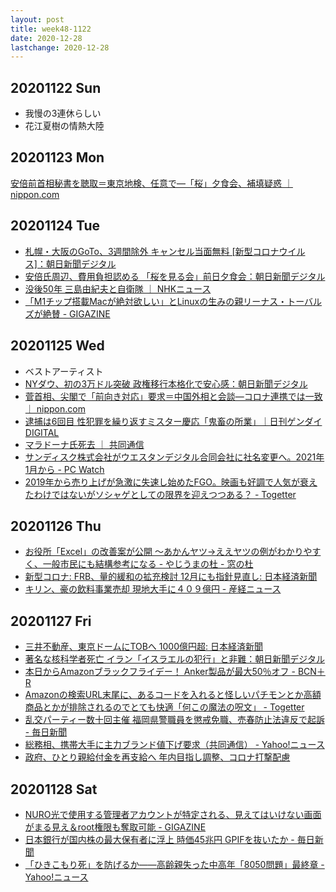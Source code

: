```yaml
---
layout: post
title: week48-1122
date: 2020-12-28
lastchange: 2020-12-28
---
```


## 20201122 Sun

- 我慢の3連休らしい
- 花江夏樹の情熱大陸

## 20201123 Mon

[安倍前首相秘書を聴取＝東京地検、任意で―「桜」夕食会、補填疑惑 ｜ nippon.com](https://www.nippon.com/ja/news/yjj2020112300199/)

## 20201124 Tue

- [札幌・大阪のGoTo、3週間除外 キャンセル当面無料 \[新型コロナウイルス\]：朝日新聞デジタル](https://www.asahi.com/articles/ASNCS6VRGNCSULFA021.html)
- [安倍氏周辺、費用負担認める 「桜を見る会」前日夕食会：朝日新聞デジタル](https://www.asahi.com/articles/ASNCS6HC2NCSUTFK02J.html)
- [没後50年 三島由紀夫と自衛隊 ｜ NHKニュース](https://www3.nhk.or.jp/news/html/20201125/k10012728181000.html)
- [「M1チップ搭載Macが絶対欲しい」とLinuxの生みの親リーナス・トーバルズが絶賛 - GIGAZINE](https://gigazine.net/news/20201124-linus-torvalds-linux-m1-mac/)

## 20201125 Wed

- ベストアーティスト
- [NYダウ、初の3万ドル突破 政権移行本格化で安心感：朝日新聞デジタル](https://www.asahi.com/articles/ASNCT2JNVNCTUHBI004.html)
- [菅首相、尖閣で「前向き対応」要求＝中国外相と会談―コロナ連携では一致 ｜ nippon.com](https://www.nippon.com/ja/news/yjj2020112500779/)
- [逮捕は6回目 性犯罪を繰り返すミスター慶応「鬼畜の所業」｜日刊ゲンダイDIGITAL](https://www.nikkan-gendai.com/articles/view/newsx/281750)
- [マラドーナ氏死去 ｜ 共同通信](https://this.kiji.is/704369529045451873)
- [サンディスク株式会社がウエスタンデジタル合同会社に社名変更へ。2021年1月から - PC Watch](https://pc.watch.impress.co.jp/docs/news/1291108.html)
- [2019年から売り上げが急激に失速し始めたFGO。映画も好調で人気が衰えたわけではないがソシャゲとしての限界を迎えつつある？ - Togetter](https://togetter.com/li/1628034)

## 20201126 Thu

- [お役所「Excel」の改善案が公開 ～あかんヤツ→ええヤツの例がわかりやすく、一般市民にも結構参考になる - やじうまの杜 - 窓の杜](https://forest.watch.impress.co.jp/docs/serial/yajiuma/1291455.html)
- [新型コロナ: FRB、量的緩和の拡充検討 12月にも指針見直し: 日本経済新聞](https://www.nikkei.com/article/DGXMZO66651820W0A121C2000000)
- [キリン、豪の飲料事業売却 現地大手に４０９億円 - 産経ニュース](https://www.sankei.com/economy/news/201126/ecn2011260012-n1.html)

## 20201127 Fri

- [三井不動産、東京ドームにTOBへ 1000億円超: 日本経済新聞](https://www.nikkei.com/article/DGXMZO66704090X21C20A1MM8000)
- [著名な核科学者死亡 イラン「イスラエルの犯行」と非難：朝日新聞デジタル](https://www.asahi.com/articles/ASNCX32SKNCWUHBI02P.html)
- [本日からAmazonブラックフライデー！ Anker製品が最大50％オフ - BCN＋R](https://www.bcnretail.com/market/detail/20201127_201639.html)
- [Amazonの検索URL末尾に、あるコードを入れると怪しいパチモンとか高額商品とかが排除されるのでとても快適「何この魔法の呪文」 - Togetter](https://togetter.com/li/1628771)
- [乱交パーティー数十回主催 福岡県警職員を懲戒免職、売春防止法違反で起訴 - 毎日新聞](https://archive.is/OINrN)
- [総務相、携帯大手に主力ブランド値下げ要求（共同通信） - Yahoo!ニュース](https://news.yahoo.co.jp/articles/6d426fc5382853c8543510263b934212e3c36011)
- [政府、ひとり親給付金を再支給へ 年内目指し調整、コロナ打撃配慮](https://www.47news.jp/5540441.html)

## 20201128 Sat

- [NURO光で使用する管理者アカウントが特定される、見えてはいけない画面がまる見え＆root権限も奪取可能 - GIGAZINE](https://gigazine.net/news/20201128-nuro-onu-vulnerablity/)
- [日本銀行が国内株の最大保有者に浮上 時価45兆円 GPIFを抜いたか - 毎日新聞](https://mainichi.jp/articles/20201128/k00/00m/020/442000c)
- [「ひきこもり死」を防げるか――高齢親失った中高年「8050問題」最終章 - Yahoo!ニュース](https://news.yahoo.co.jp/feature/1846)